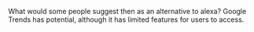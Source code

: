 What would some people suggest then as an alternative to alexa? Google Trends has potential, although it has limited features for users to access.